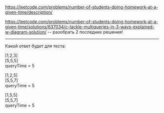 https://leetcode.com/problems/number-of-students-doing-homework-at-a-given-time/description/

https://leetcode.com/problems/number-of-students-doing-homework-at-a-given-time/solutions/637034/c-tackle-multiqueries-in-3-ways-explained-w-diagram-solution/ -- разобрать 2 последних решения!

____

Какой ответ будет для  теста: 

[1,2,3]  
[5,5,5]  
queryTime = 5  

[1,2,5]  
[5,5,7]  
queryTime = 5  

[1,5,5]  
[5,5,7]  
queryTime = 5  
